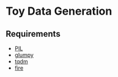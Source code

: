 # Toy Data Generation

## Requirements
- [PIL](https://pillow.readthedocs.io/en/5.3.x/)
- [glumpy](https://glumpy.github.io/)
- [tqdm](https://tqdm.github.io/)
- [fire](https://github.com/google/python-fire.git)
